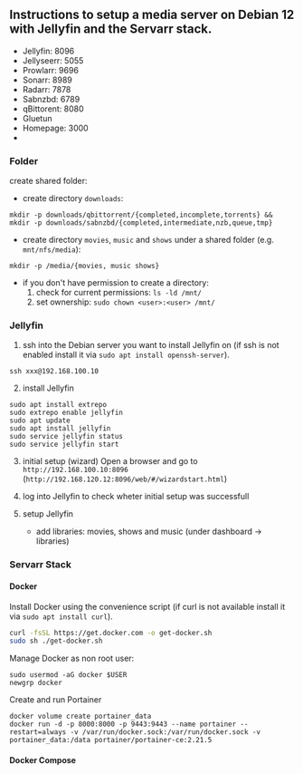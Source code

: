 ## Instructions to setup a media server on Debian 12 with Jellyfin and the Servarr stack.

- Jellyfin: 8096
- Jellyseerr: 5055
- Prowlarr: 9696
- Sonarr: 8989
- Radarr: 7878
- Sabnzbd: 6789
- qBittorent: 8080
- Gluetun
- Homepage: 3000
- 

### Folder
create shared folder: 
- create directory `downloads`:
```
mkdir -p downloads/qbittorrent/{completed,incomplete,torrents} && mkdir -p downloads/sabnzbd/{completed,intermediate,nzb,queue,tmp}
```
- create directory `movies`, `music` and `shows` under a shared folder (e.g. `mnt/nfs/media`):
```
mkdir -p /media/{movies, music shows}
```
- if you don't have permission to create a directory:
  1. check for current permissions: `ls -ld /mnt/`
  2. set ownership: `sudo chown <user>:<user> /mnt/`

### Jellyfin

1. ssh into the Debian server you want to install Jellyfin on
(if ssh is not enabled install it via `sudo apt install openssh-server`).

```
ssh xxx@192.168.100.10
```

2. install Jellyfin
```
sudo apt install extrepo
sudo extrepo enable jellyfin
sudo apt update
sudo apt install jellyfin
sudo service jellyfin status
sudo service jellyfin start
```

3. initial setup (wizard)
Open a browser and go to `http://192.168.100.10:8096`
(`http://192.168.120.12:8096/web/#/wizardstart.html`)

4. log into Jellyfin to check wheter initial setup was successfull
5. setup Jellyfin
    - add libraries: movies, shows and music (under dashboard -> libraries)

### Servarr Stack

#### Docker
Install Docker using the convenience script
(if curl is not available install it via `sudo apt install curl`).

``` bash
curl -fsSL https://get.docker.com -o get-docker.sh
sudo sh ./get-docker.sh
```

Manage Docker as non root user:

```
sudo usermod -aG docker $USER
newgrp docker
```

Create and run Portainer
```
docker volume create portainer_data
docker run -d -p 8000:8000 -p 9443:9443 --name portainer --restart=always -v /var/run/docker.sock:/var/run/docker.sock -v portainer_data:/data portainer/portainer-ce:2.21.5
```

#### Docker Compose


